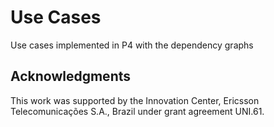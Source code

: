 # Use Cases
Use cases implemented in P4 with the dependency graphs

## Acknowledgments
This work was supported by the Innovation Center, Ericsson Telecomunicações S.A., Brazil under grant agreement UNI.61.
